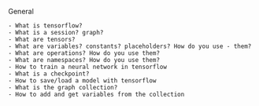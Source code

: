 General

    - What is tensorflow?
    - What is a session? graph?
    - What are tensors?
    - What are variables? constants? placeholders? How do you use - them?
    - What are operations? How do you use them?
    - What are namespaces? How do you use them?
    - How to train a neural network in tensorflow
    - What is a checkpoint?
    - How to save/load a model with tensorflow
    - What is the graph collection?
    - How to add and get variables from the collection
